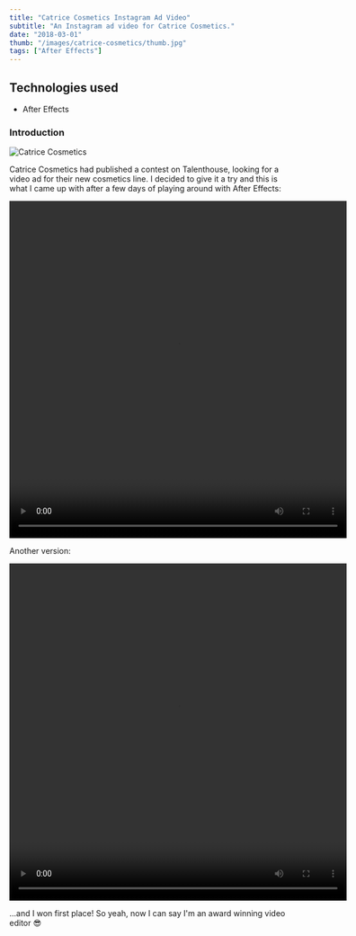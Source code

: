 ```yaml
---
title: "Catrice Cosmetics Instagram Ad Video"
subtitle: "An Instagram ad video for Catrice Cosmetics."
date: "2018-03-01"
thumb: "/images/catrice-cosmetics/thumb.jpg"
tags: ["After Effects"]
---
```


## Technologies used

* After Effects

### Introduction

![Catrice Cosmetics](/images/catrice-cosmetics/image.jpg)

Catrice Cosmetics had published a contest on Talenthouse, looking for a video ad for their new cosmetics line. I decided to give it a try and this is what I came up with after a few days of playing around with After Effects:

<video width="600" height="600" controls>
  <source src="/videos/catrice-cosmetics/video.mp4" type="video/mp4">
</video>

Another version:

<video width="600" height="600" controls>
  <source src="/videos/catrice-cosmetics/video2.mp4" type="video/mp4">
</video>

...and I won first place! So yeah, now I can say I'm an award winning video editor 😎